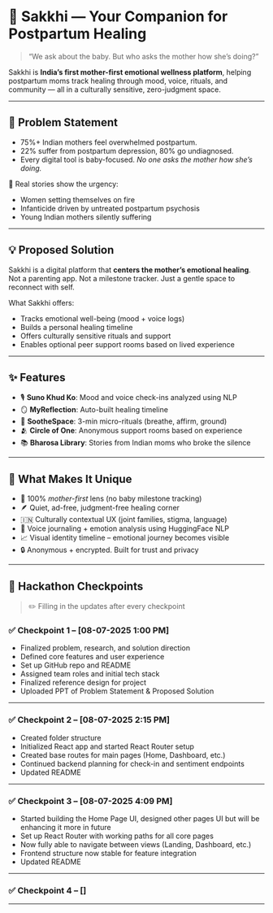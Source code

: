 # 🌸 Sakkhi — Your Companion for Postpartum Healing

> “We ask about the baby. But who asks the mother how she’s doing?”

Sakkhi is **India’s first mother-first emotional wellness platform**, helping postpartum moms track healing through mood, voice, rituals, and community — all in a culturally sensitive, zero-judgment space.

---

## 🧠 Problem Statement

- 75%+ Indian mothers feel overwhelmed postpartum.  
- 22% suffer from postpartum depression, 80% go undiagnosed.  
- Every digital tool is baby-focused. *No one asks the mother how she’s doing.*

📰 Real stories show the urgency:
- Women setting themselves on fire
- Infanticide driven by untreated postpartum psychosis
- Young Indian mothers silently suffering

---

## 💡 Proposed Solution

Sakkhi is a digital platform that **centers the mother’s emotional healing**. Not a parenting app. Not a milestone tracker. Just a gentle space to reconnect with self.

What Sakkhi offers:
- Tracks emotional well-being (mood + voice logs)
- Builds a personal healing timeline
- Offers culturally sensitive rituals and support
- Enables optional peer support rooms based on lived experience

---

## ✨ Features

- 🎙️ **Suno Khud Ko**: Mood and voice check-ins analyzed using NLP  
- 🪞 **MyReflection**: Auto-built healing timeline  
- 🧘 **SootheSpace**: 3-min micro-rituals (breathe, affirm, ground)  
- 🫂 **Circle of One**: Anonymous support rooms based on experience  
- 📚 **Bharosa Library**: Stories from Indian moms who broke the silence  

---

## 🌈 What Makes It Unique

- 🧠 100% *mother-first* lens (no baby milestone tracking)
- 🪶 Quiet, ad-free, judgment-free healing corner
- 🇮🇳 Culturally contextual UX (joint families, stigma, language)
- 🎤 Voice journaling + emotion analysis using HuggingFace NLP
- 📈 Visual identity timeline – emotional journey becomes visible
- 🔒 Anonymous + encrypted. Built for trust and privacy

---

## 📍 Hackathon Checkpoints

> ✏️ Filling in the updates after every checkpoint

### ✅ Checkpoint 1 – [08-07-2025 1:00 PM]

- Finalized problem, research, and solution direction  
- Defined core features and user experience  
- Set up GitHub repo and README  
- Assigned team roles and initial tech stack
- Finalized reference design for project
- Uploaded PPT of Problem Statement & Proposed Solution

---

### ✅ Checkpoint 2 – [08-07-2025 2:15 PM]

- Created folder structure
- Initialized React app and started React Router setup
- Created base routes for main pages (Home, Dashboard, etc.)
- Continued backend planning for check-in and sentiment endpoints
- Updated README

---

### ✅ Checkpoint 3 – [08-07-2025 4:09 PM]

- Started building the Home Page UI, designed other pages UI but will be enhancing it more in future
- Set up React Router with working paths for all core pages
- Now fully able to navigate between views (Landing, Dashboard, etc.)
- Frontend structure now stable for feature integration
- Updated README

---

### ✅ Checkpoint 4 – []



---


